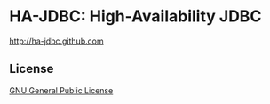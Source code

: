# HA-JDBC: High-Availability JDBC

<http://ha-jdbc.github.com>

## License

[GNU General Public License](http://www.gnu.org/licenses/gpl.txt)